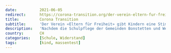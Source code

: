 ```yaml
---
date:          2021-06-05
redirect:      https://corona-transition.org/der-verein-eltern-fur-freiheit-gibt-kindern-eine-stimme
title:         Corona Transition
subtitle:      'Der Verein «Eltern für Freiheit» gibt Kindern eine Stimme'
description:   'Nachdem die Schulpflege der Gemeinden Bonstetten und Wettswil im zürcherischen Bezirk Affoltern entschieden hatte, bei Kindern einen Pool-PCR-Test (...)'
country:       CH
categories:    [Schule, Widerstand]
tags:          [kind, massentest]
---
```

